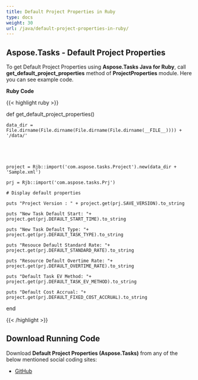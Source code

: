 ```yaml
---
title: Default Project Properties in Ruby
type: docs
weight: 30
url: /java/default-project-properties-in-ruby/
---
```


## **Aspose.Tasks - Default Project Properties**
To get Default Project Properties using **Aspose.Tasks Java for Ruby**, call **get_default_project_properties** method of **ProjectProperties** module. Here you can see example code.

**Ruby Code**

{{< highlight ruby >}}



def get_default_project_properties()

    data_dir = File.dirname(File.dirname(File.dirname(File.dirname(__FILE__)))) + '/data/'



   

    project = Rjb::import('com.aspose.tasks.Project').new(data_dir + 'Sample.xml')

    prj = Rjb::import('com.aspose.tasks.Prj')

    # Display default properties

    puts "Project Version : " + project.get(prj.SAVE_VERSION).to_string

    puts "New Task Default Start: "+ project.get(prj.DEFAULT_START_TIME).to_string

    puts "New Task Default Type: "+ project.get(prj.DEFAULT_TASK_TYPE).to_string

    puts "Resouce Default Standard Rate: "+ project.get(prj.DEFAULT_STANDARD_RATE).to_string

    puts "Resource Default Overtime Rate: "+ project.get(prj.DEFAULT_OVERTIME_RATE).to_string

    puts "Default Task EV Method: "+ project.get(prj.DEFAULT_TASK_EV_METHOD).to_string

    puts "Default Cost Accrual: "+ project.get(prj.DEFAULT_FIXED_COST_ACCRUAL).to_string

end

{{< /highlight >}}
## **Download Running Code**
Download **Default Project Properties (Aspose.Tasks)** from any of the below mentioned social coding sites:

- [GitHub](https://github.com/aspose-tasks/Aspose.Tasks-for-Java/blob/master/Plugins/Aspose_Tasks_Java_for_Ruby/lib/asposetasksjava/Projects/projectproperties.rb)
